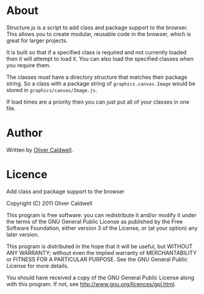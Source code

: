 # About

Structure.js is a script to add class and package support to the browser. This allows you to create modular, reusable code in the browser, which is great for larger projects.

It is built so that if a specified class is required and not currently loaded then it will attempt to load it. You can also load the specified classes when you require them.

The classes must have a directory structure that matches their package string. So a class with a package string of `graphics.canvas.Image` would be stored in `graphics/canvas/Image.js`.

If load times are a priority then you can just put all of your classes in one file.

# Author

Written by [Oliver Caldwell](http://olivercaldwell.co.uk/).

# Licence

Add class and package support to the browser
	
Copyright (C) 2011 Oliver Caldwell

This program is free software: you can redistribute it and/or modify
it under the terms of the GNU General Public License as published by
the Free Software Foundation, either version 3 of the License, or
(at your option) any later version.

This program is distributed in the hope that it will be useful,
but WITHOUT ANY WARRANTY; without even the implied warranty of
MERCHANTABILITY or FITNESS FOR A PARTICULAR PURPOSE.  See the
GNU General Public License for more details.

You should have received a copy of the GNU General Public License
along with this program.  If not, see <http://www.gnu.org/licences/gpl.html>.